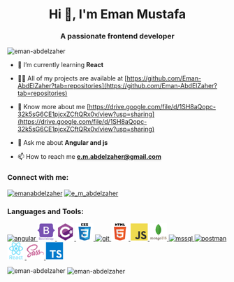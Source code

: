 <h1 align="center">Hi 👋, I'm Eman Mustafa</h1>
<h3 align="center">A passionate frontend developer</h3>

<p align="left"> <img src="https://komarev.com/ghpvc/?username=eman-abdelzaher&label=Profile%20views&color=0e75b6&style=flat" alt="eman-abdelzaher" /> </p>

- 🌱 I’m currently learning **React**

- 👨‍💻 All of my projects are available at [https://github.com/Eman-AbdElZaher?tab=repositories](https://github.com/Eman-AbdElZaher?tab=repositories)

- 📄 Know more about me [https://drive.google.com/file/d/1SH8aQopc-32k5sG6CE1pjcxZCftQRx0v/view?usp=sharing](https://drive.google.com/file/d/1SH8aQopc-32k5sG6CE1pjcxZCftQRx0v/view?usp=sharing)

- 💬 Ask me about **Angular and js**

- 📫 How to reach me **e.m.abdelzaher@gmail.com**

<h3 align="left">Connect with me:</h3>
<p align="left">
<a href="https://linkedin.com/in/emanabdelzaher" target="blank"><img align="center" src="https://raw.githubusercontent.com/rahuldkjain/github-profile-readme-generator/master/src/images/icons/Social/linked-in-alt.svg" alt="emanabdelzaher" height="30" width="40" /></a>
<a href="https://www.hackerrank.com/e_m_abdelzaher" target="blank"><img align="center" src="https://raw.githubusercontent.com/rahuldkjain/github-profile-readme-generator/master/src/images/icons/Social/hackerrank.svg" alt="e_m_abdelzaher" height="30" width="40" /></a>
</p>

<h3 align="left">Languages and Tools:</h3>
<p align="left"> <a href="https://angular.io" target="_blank" rel="noreferrer"> <img src="https://angular.io/assets/images/logos/angular/angular.svg" alt="angular" width="40" height="40"/> </a> <a href="https://getbootstrap.com" target="_blank" rel="noreferrer"> <img src="https://raw.githubusercontent.com/devicons/devicon/master/icons/bootstrap/bootstrap-plain-wordmark.svg" alt="bootstrap" width="40" height="40"/> </a> <a href="https://www.w3schools.com/cs/" target="_blank" rel="noreferrer"> <img src="https://raw.githubusercontent.com/devicons/devicon/master/icons/csharp/csharp-original.svg" alt="csharp" width="40" height="40"/> </a> <a href="https://www.w3schools.com/css/" target="_blank" rel="noreferrer"> <img src="https://raw.githubusercontent.com/devicons/devicon/master/icons/css3/css3-original-wordmark.svg" alt="css3" width="40" height="40"/> </a> <a href="https://git-scm.com/" target="_blank" rel="noreferrer"> <img src="https://www.vectorlogo.zone/logos/git-scm/git-scm-icon.svg" alt="git" width="40" height="40"/> </a> <a href="https://www.w3.org/html/" target="_blank" rel="noreferrer"> <img src="https://raw.githubusercontent.com/devicons/devicon/master/icons/html5/html5-original-wordmark.svg" alt="html5" width="40" height="40"/> </a> <a href="https://developer.mozilla.org/en-US/docs/Web/JavaScript" target="_blank" rel="noreferrer"> <img src="https://raw.githubusercontent.com/devicons/devicon/master/icons/javascript/javascript-original.svg" alt="javascript" width="40" height="40"/> </a> <a href="https://www.mongodb.com/" target="_blank" rel="noreferrer"> <img src="https://raw.githubusercontent.com/devicons/devicon/master/icons/mongodb/mongodb-original-wordmark.svg" alt="mongodb" width="40" height="40"/> </a> <a href="https://www.microsoft.com/en-us/sql-server" target="_blank" rel="noreferrer"> <img src="https://www.svgrepo.com/show/303229/microsoft-sql-server-logo.svg" alt="mssql" width="40" height="40"/> </a> <a href="https://postman.com" target="_blank" rel="noreferrer"> <img src="https://www.vectorlogo.zone/logos/getpostman/getpostman-icon.svg" alt="postman" width="40" height="40"/> </a> <a href="https://reactjs.org/" target="_blank" rel="noreferrer"> <img src="https://raw.githubusercontent.com/devicons/devicon/master/icons/react/react-original-wordmark.svg" alt="react" width="40" height="40"/> </a> <a href="https://sass-lang.com" target="_blank" rel="noreferrer"> <img src="https://raw.githubusercontent.com/devicons/devicon/master/icons/sass/sass-original.svg" alt="sass" width="40" height="40"/> </a> <a href="https://www.typescriptlang.org/" target="_blank" rel="noreferrer"> <img src="https://raw.githubusercontent.com/devicons/devicon/master/icons/typescript/typescript-original.svg" alt="typescript" width="40" height="40"/> </a> </p>

<p><img align="left" src="https://github-readme-stats.vercel.app/api/top-langs?username=eman-abdelzaher&show_icons=true&locale=en&layout=compact" alt="eman-abdelzaher" /></p>

<p>&nbsp;<img align="center" src="https://github-readme-stats.vercel.app/api?username=eman-abdelzaher&show_icons=true&locale=en" alt="eman-abdelzaher" /></p>
